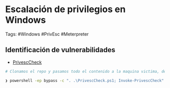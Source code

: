 # Escalación de privilegios en Windows

Tags: #Windows #PrivEsc #Meterpreter

## Identificación de vulnerabilidades 

* [PrivescCheck](https://github.com/itm4n/PrivescCheck)
```bash 
# Clonamos el repo y pasamos todo el contenido a la maquina victima, dentro de la carpeta en la maquina victima hacemos lo siguiente:

❯ powershell -ep bypass -c ". .\PrivescCheck.ps1; Invoke-PrivescCheck"    # Recopila informacion del PrivEsc
```